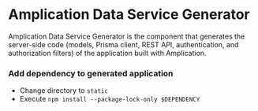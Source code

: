 # Amplication Data Service Generator

Amplication Data Service Generator is the component that generates the server-side code (models, Prisma client, REST API, authentication, and authorization filters) of the application built with Amplication.

### Add dependency to generated application

- Change directory to `static`
- Execute `npm install --package-lock-only $DEPENDENCY`
